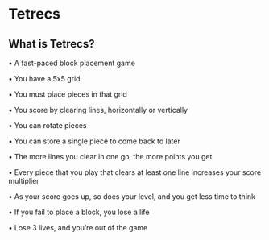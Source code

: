 # Tetrecs
## What is Tetrecs?
• A fast-paced block placement game

• You have a 5x5 grid

• You must place pieces in that grid

• You score by clearing lines, horizontally or vertically

• You can rotate pieces 

• You can store a single piece to come back to later 

• The more lines you clear in one go, the more points you get 

• Every piece that you play that clears at least one line increases your score multiplier 

• As your score goes up, so does your level, and you get less time to think 

• If you fail to place a block, you lose a life 

• Lose 3 lives, and you’re out of the game
